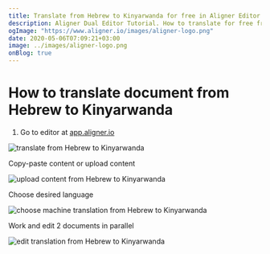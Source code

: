 ```yaml
---
title: Translate from Hebrew to Kinyarwanda for free in Aligner Editor
description: Aligner Dual Editor Tutorial. How to translate for free from Hebrew to Kinyarwanda. Aligner is multilingual document management platform. 
ogImage: "https://www.aligner.io/images/aligner-logo.png"
date: 2020-05-06T07:09:21+03:00
image: ../images/aligner-logo.png
onBlog: true
---
```


# How to translate document from Hebrew to Kinyarwanda

1. Go to editor at [app.aligner.io](https://app.aligner.io "Aligner App web page")

![translate from Hebrew to Kinyarwanda](../aligner-blank-editor.png "translate from Hebrew to Kinyarwanda")

Copy-paste content or upload content

![upload content from Hebrew to Kinyarwanda](../aligner-uploaded-document.png "upload content from Hebrew to Kinyarwanda")

Choose desired language

![choose machine translation from Hebrew to Kinyarwanda](../aligner-language-dropdown.png "choose machine translation from Hebrew to Kinyarwanda")

Work and edit 2 documents in parallel

![edit translation from Hebrew to Kinyarwanda](../aligner-double-sitded-editor.png "edit translation from Hebrew to Kinyarwanda")

